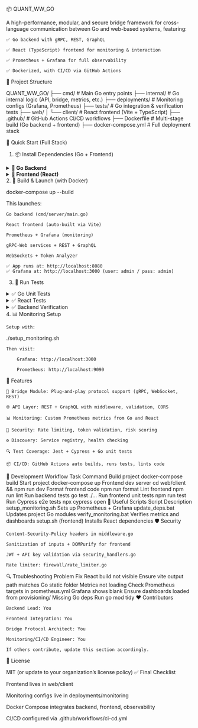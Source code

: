 📦 QUANT_WW_GO

A high-performance, modular, and secure bridge framework for cross-language communication between Go and web-based systems, featuring:

    ✅ Go backend with gRPC, REST, GraphQL

    ✅ React (TypeScript) frontend for monitoring & interaction

    ✅ Prometheus + Grafana for full observability

    ✅ Dockerized, with CI/CD via GitHub Actions

📁 Project Structure

QUANT_WW_GO/
├── cmd/                  # Main Go entry points
├── internal/             # Go internal logic (API, bridge, metrics, etc.)
├── deployments/          # Monitoring configs (Grafana, Prometheus)
├── tests/                # Go integration & verification tests
├── web/
│   └── client/           # React frontend (Vite + TypeScript)
├── .github/              # GitHub Actions CI/CD workflows
├── Dockerfile            # Multi-stage build (Go backend + frontend)
├── docker-compose.yml    # Full deployment stack

🚀 Quick Start (Full Stack)
1. 📦 Install Dependencies (Go + Frontend)
<details> <summary><strong>🧪 Go Backend</strong></summary>

go mod tidy
go mod verify

</details> <details> <summary><strong>🎨 Frontend (React)</strong></summary>

cd web/client
npm install

</details>
2. 🔨 Build & Launch (with Docker)

docker-compose up --build

This launches:

    Go backend (cmd/server/main.go)

    React frontend (auto-built via Vite)

    Prometheus + Grafana (monitoring)

    gRPC-Web services + REST + GraphQL

    WebSockets + Token Analyzer

    ✅ App runs at: http://localhost:8080
    ✅ Grafana at: http://localhost:3000 (user: admin / pass: admin)

3. 🧪 Run Tests
<details> <summary>✅ Go Unit Tests</summary>

cd internal/bridge/adapters
go test ./...

</details> <details> <summary>✅ React Tests</summary>

cd web/client
npm run test        # Jest unit tests
npx cypress open    # E2E tests (Bridge Verification)

</details> <details> <summary>✅ Backend Verification</summary>

cd tests
go run bridge_verification.go manual

</details>
4. 📊 Monitoring Setup

    Setup with:

./setup_monitoring.sh

    Then visit:

        Grafana: http://localhost:3000

        Prometheus: http://localhost:9090

🧠 Features

    🔌 Bridge Module: Plug-and-play protocol support (gRPC, WebSocket, REST)

    🌐 API Layer: REST + GraphQL with middleware, validation, CORS

    📊 Monitoring: Custom Prometheus metrics from Go and React

    🔐 Security: Rate limiting, token validation, risk scoring

    ⚙️ Discovery: Service registry, health checking

    🔍 Test Coverage: Jest + Cypress + Go unit tests

    📦 CI/CD: GitHub Actions auto builds, runs tests, lints code

🔁 Development Workflow
Task	Command
Build project	docker-compose build
Start project	docker-compose up
Frontend dev server	cd web/client && npm run dev
Format frontend code	npm run format
Lint frontend	npm run lint
Run backend tests	go test ./...
Run frontend unit tests	npm run test
Run Cypress e2e tests	npx cypress open
🧩 Useful Scripts
Script	Description
setup_monitoring.sh	Sets up Prometheus + Grafana
update_deps.bat	Updates project Go modules
verify_monitoring.bat	Verifies metrics and dashboards
setup.sh (frontend)	Installs React dependencies
🛡️ Security

    Content-Security-Policy headers in middleware.go

    Sanitization of inputs + DOMPurify for frontend

    JWT + API key validation via security_handlers.go

    Rate limiter: firewall/rate_limiter.go

🔍 Troubleshooting
Problem	Fix
React build not visible	Ensure vite output path matches Go static folder
Metrics not loading	Check Prometheus targets in prometheus.yml
Grafana shows blank	Ensure dashboards loaded from provisioning/
Missing Go deps	Run go mod tidy
❤️ Contributors

    Backend Lead: You

    Frontend Integration: You

    Bridge Protocol Architect: You

    Monitoring/CI/CD Engineer: You

    If others contribute, update this section accordingly.

📝 License

MIT (or update to your organization’s license policy)
✅ Final Checklist

Frontend lives in web/client

Monitoring configs live in deployments/monitoring

Docker Compose integrates backend, frontend, observability

CI/CD configured via .github/workflows/ci-cd.yml
